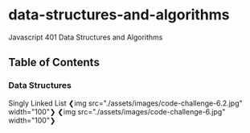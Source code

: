 # data-structures-and-algorithms
Javascript 401 Data Structures and Algorithms

## Table of Contents

### Data Structures
Singly Linked List
❮img src="./assets/images/code-challenge-6.2.jpg" width="100"❯
❮img src="./assets/images/code-challenge-6.jpg" width="100"❯